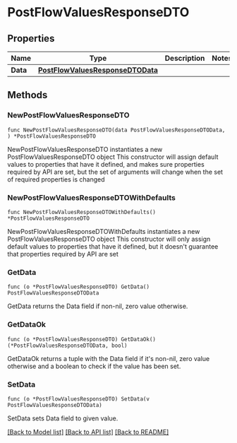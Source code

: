 # PostFlowValuesResponseDTO

## Properties

Name | Type | Description | Notes
------------ | ------------- | ------------- | -------------
**Data** | [**PostFlowValuesResponseDTOData**](PostFlowValuesResponseDTOData.md) |  | 

## Methods

### NewPostFlowValuesResponseDTO

`func NewPostFlowValuesResponseDTO(data PostFlowValuesResponseDTOData, ) *PostFlowValuesResponseDTO`

NewPostFlowValuesResponseDTO instantiates a new PostFlowValuesResponseDTO object
This constructor will assign default values to properties that have it defined,
and makes sure properties required by API are set, but the set of arguments
will change when the set of required properties is changed

### NewPostFlowValuesResponseDTOWithDefaults

`func NewPostFlowValuesResponseDTOWithDefaults() *PostFlowValuesResponseDTO`

NewPostFlowValuesResponseDTOWithDefaults instantiates a new PostFlowValuesResponseDTO object
This constructor will only assign default values to properties that have it defined,
but it doesn't guarantee that properties required by API are set

### GetData

`func (o *PostFlowValuesResponseDTO) GetData() PostFlowValuesResponseDTOData`

GetData returns the Data field if non-nil, zero value otherwise.

### GetDataOk

`func (o *PostFlowValuesResponseDTO) GetDataOk() (*PostFlowValuesResponseDTOData, bool)`

GetDataOk returns a tuple with the Data field if it's non-nil, zero value otherwise
and a boolean to check if the value has been set.

### SetData

`func (o *PostFlowValuesResponseDTO) SetData(v PostFlowValuesResponseDTOData)`

SetData sets Data field to given value.



[[Back to Model list]](../README.md#documentation-for-models) [[Back to API list]](../README.md#documentation-for-api-endpoints) [[Back to README]](../README.md)


